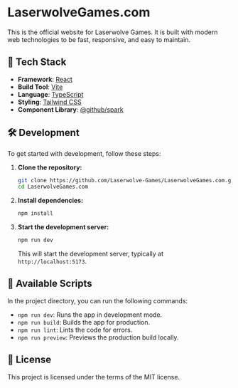 # LaserwolveGames.com

This is the official website for Laserwolve Games. It is built with modern web technologies to be fast, responsive, and easy to maintain.

## 🚀 Tech Stack

*   **Framework**: [React](https://react.dev/)
*   **Build Tool**: [Vite](https://vitejs.dev/)
*   **Language**: [TypeScript](https://www.typescriptlang.org/)
*   **Styling**: [Tailwind CSS](https://tailwindcss.com/)
*   **Component Library**: [@github/spark](https://github.com/github/spark)

## 🛠️ Development

To get started with development, follow these steps:

1.  **Clone the repository:**
    ```bash
    git clone https://github.com/Laserwolve-Games/LaserwolveGames.com.git
    cd LaserwolveGames.com
    ```

2.  **Install dependencies:**
    ```bash
    npm install
    ```

3.  **Start the development server:**
    ```bash
    npm run dev
    ```
    This will start the development server, typically at `http://localhost:5173`.

## 📜 Available Scripts

In the project directory, you can run the following commands:

*   `npm run dev`: Runs the app in development mode.
*   `npm run build`: Builds the app for production.
*   `npm run lint`: Lints the code for errors.
*   `npm run preview`: Previews the production build locally.

## 📄 License

This project is licensed under the terms of the MIT license.
